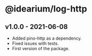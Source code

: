 # @idearium/log-http

## v1.0.0 - 2021-06-08

-   Added pino-http as a dependency.
-   Fixed issues with tests.
-   First version of the package.
